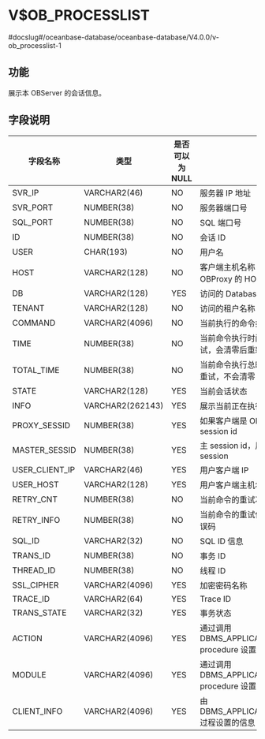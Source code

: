 V$OB_PROCESSLIST 
=====================================
#docslug#/oceanbase-database/oceanbase-database/V4.0.0/v-ob_processlist-1


功能
------------------------

展示本 OBServer 的会话信息。

字段说明 
----------------------



|      字段名称      |        类型        | 是否可以为 NULL |                              描述                              |
|----------------|------------------|------------|--------------------------------------------------------------|
| SVR_IP         | VARCHAR2(46)     | NO         | 服务器 IP 地址                                                    |
| SVR_PORT       | NUMBER(38)       | NO         | 服务器端口号                                                       |
| SQL_PORT       | NUMBER(38)       | NO         | SQL 端口号                                                      |
| ID             | NUMBER(38)       | NO         | 会话 ID                                                        |
| USER           | CHAR(193)        | NO         | 用户名                                                          |
| HOST           | VARCHAR2(128)    | NO         | 客户端主机名称 (如：通过 OBProxy 连接则为 OBProxy 的 HOST 地址）                |
| DB             | VARCHAR2(128)    | YES        | 访问的 Database 名称                                              |
| TENANT         | VARCHAR2(128)    | NO         | 访问的租户名称                                                      |
| COMMAND        | VARCHAR2(4096)   | NO         | 当前执行的命令类型                                                    |
| TIME           | NUMBER(38)       | NO         | 当前命令执行时间，单位是秒。如果命令发生重试，会清零后重新计算                              |
| TOTAL_TIME     | NUMBER(38)       | NO         | 当前命令执行总时间，单位是秒。如果命令发生重试，不会清零                                 |
| STATE          | VARCHAR2(128)    | YES        | 当前会话状态                                                       |
| INFO           | VARCHAR2(262143) | YES        | 展示当前正在执行的命令                                                  |
| PROXY_SESSID   | NUMBER(38)       | YES        | 如果客户端是 OBProxy，本列展示 proxy session id                         |
| MASTER_SESSID  | NUMBER(38)       | YES        | 主 session id，用于串联同一个 SQL 的多个子 session                        |
| USER_CLIENT_IP | VARCHAR2(46)     | YES        | 用户客户端 IP                                                     |
| USER_HOST      | VARCHAR2(128)    | YES        | 用户客户端主机名                                                     |
| RETRY_CNT      | NUMBER(38)       | NO         | 当前命令的重试次数                                                    |
| RETRY_INFO     | NUMBER(38)       | NO         | 当前命令的重试信息，一般为最后一次重试的错误码                                      |
| SQL_ID         | VARCHAR2(32)     | NO         | SQL ID 信息                                                    |
| TRANS_ID       | NUMBER(38)       | NO         | 事务 ID                                                        |
| THREAD_ID      | NUMBER(38)       | NO         | 线程 ID                                                        |
| SSL_CIPHER     | VARCHAR2(4096)   | YES        | 加密密码名称                                                       |
| TRACE_ID       | VARCHAR2(64)     | YES        | Trace ID                                                     |
| TRANS_STATE    | VARCHAR2(32)     | YES        | 事务状态                                                         |
| ACTION         | VARCHAR2(4096)   | YES        | 通过调用 DBMS_APPLICATION_INFO.SET_ACTION procedure 设置的当前执行操作的名称 |
| MODULE         | VARCHAR2(4096)   | YES        | 通过调用 DBMS_APPLICATION_INFO.SET_MODULE procedure 设置的当前执行操作的名称 |
| CLIENT_INFO    | VARCHAR2(4096)   | YES        | 由 DBMS_APPLICATION_INFO.SET_CLIENT_INFO 过程设置的信息              |


